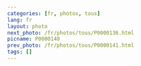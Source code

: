 ```yaml
---
categories: [fr, photos, tous]
lang: fr
layout: photo
next_photo: /fr/photos/tous/P0000136.html
picname: P0000140
prev_photo: /fr/photos/tous/P0000141.html
tags: []
---
```

